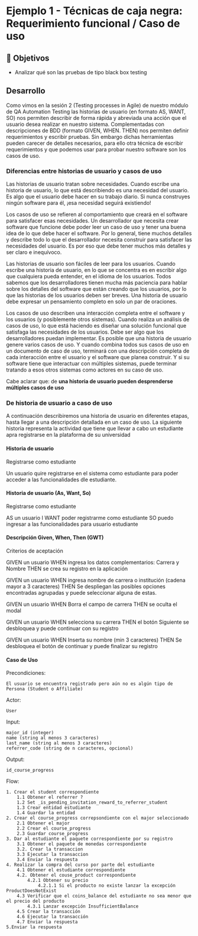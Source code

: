 # Ejemplo 1 - Técnicas de caja negra: Requerimiento funcional / Caso de uso

## :dart: Objetivos

- Analizar qué son las pruebas de tipo black box testing

## Desarrollo

Como vimos en la sesión 2 (Testing processes in Agile) de nuestro módulo de QA Automation Testing las historias de
usuario (en formato AS, WANT, SO) nos permiten describir de forma rápida y abreviada una acción que el usuario desea
realizar en nuestro sistema. Complementadas con descripciones de BDD (formato GIVEN, WHEN. THEN) nos permiten definir
requerimientos y escribir pruebas. Sin embargo dichas herramientas pueden carecer de detalles necesarios, para ello otra
técnica de escribir requerimientos y que podemos usar para probar nuestro software son los casos de uso.

### Diferencias entre historias de usuario y casos de uso

Las historias de usuario tratan sobre necesidades. Cuando escribe una historia de usuario, lo que está describiendo es
una necesidad del usuario. Es algo que el usuario debe hacer en su trabajo diario. Si nunca construyes ningún software
para él, ¡esa necesidad seguirá existiendo!

Los casos de uso se refieren al comportamiento que creará en el software para satisfacer esas necesidades. Un
desarrollador que necesita crear software que funcione debe poder leer un caso de uso y tener una buena idea de lo que
debe hacer el software. Por lo general, tiene muchos detalles y describe todo lo que el desarrollador necesita construir
para satisfacer las necesidades del usuario. Es por eso que debe tener muchos más detalles y ser claro e inequívoco.

Las historias de usuario son fáciles de leer para los usuarios. Cuando escribe una historia de usuario, en lo que se
concentra es en escribir algo que cualquiera pueda entender, en el idioma de los usuarios. Todos sabemos que los
desarrolladores tienen mucha más paciencia para hablar sobre los detalles del software que están creando que los
usuarios, por lo que las historias de los usuarios deben ser breves. Una historia de usuario debe expresar un
pensamiento completo en solo un par de oraciones.

Los casos de uso describen una interacción completa entre el software y los usuarios (y posiblemente otros sistemas).
Cuando realiza un análisis de casos de uso, lo que está haciendo es diseñar una solución funcional que satisfaga las
necesidades de los usuarios. Debe ser algo que los desarrolladores puedan implementar. Es posible que una historia de
usuario genere varios casos de uso. Y cuando combina todos sus casos de uso en un documento de caso de uso, terminará
con una descripción completa de cada interacción entre el usuario y el software que planea construir. Y si su software
tiene que interactuar con múltiples sistemas, puede terminar tratando a esos otros sistemas como actores en su caso de
uso.

Cabe aclarar que: de **una historia de usuario pueden desprenderse múltiples casos de uso**

### De historia de usuario a caso de uso

A continuación describiremos una historia de usuario en diferentes etapas, hasta llegar a una descripción detallada en
un caso de uso. La siguiente historia representa la actividad que tiene que llevar a cabo un estudiante apra registrarse
en la plataforma de su universidad

#### Historia de usuario

Registrarse como estudiante

Un usuario quire registrarse en el sistema como estudiante para poder acceder a las funcionalidades dle estudiante.

#### Historia de usuario (As, Want, So)

Registrarse como estudiante

AS un usuario I WANT poder registrarme como estudiante SO puedo ingresar a las funcionalidades para usuario estudiante

#### Descripción Given, When, Then (GWT)

Criterios de aceptación

GIVEN un usuario WHEN ingresa los datos complementarios: Carrera y Nombre THEN se crea su registro en la aplicación

GIVEN un usuario WHEN ingresa nombre de carrera o institución (cadena mayor a 3 caracteres)
THEN Se despliegan las posibles opciones encontradas agrupadas y puede seleccionar alguna de estas.

GIVEN un usuario WHEN Borra el campo de carrera THEN se oculta el modal

GIVEN un usuario WHEN selecciona su carrera THEN el botón Siguiente se desbloquea y puede continuar con su registro

GIVEN un usuario WHEN Inserta su nombre (min 3 caracteres)
THEN Se desbloquea el botón de continuar y puede finalizar su registro

#### Caso de Uso

Precondiciones:

    El usuario se encuentra registrado pero aún no es algún tipo de Persona (Student o Affiliate)

Actor: 

    User

Input:

    major_id (integer)
    name (string al menos 3 caracteres)
    last_name (string al menos 3 caracteres)
    referrer_code (string de n caracteres, opcional)

Output:

    id_course_progress

Flow:

    1. Crear el student correspondiente
        1.1 Obtener el referrer ?
        1.2 Set _is_pending_invitation_reward_to_referrer_student
        1.3 Crear entidad estudiante
        1.4 Guardar la entidad
    2. Crear el course_progress correpsondiente con el major seleccionado
        2.1 Obtener el major
        2.2 Crear el course_progress
        2.3 Guardar course_progress
    3. Dar al estudiante el paquete correspondiente por su registro
        3.1 Obtener el paquete de monedas correspondiente
        3.2. Crear la transaccion
        3.3 Ejecutar la transaccion
        3.4 Enviar la respuesta
    4. Realizar la compra del curso por parte del estudiante
        4.1 Obtener el estudiante correspondiente
        4.2. Obtener el couse_product correspondiente
            4.2.1 Obtener su precio
                4.2.1.1 Si el producto no existe lanzar la excepción ProductDoesNotExist
        4.3 Verificar que el coins_balance del estudiante no sea menor que el precio del producto
            4.3.1 Lanzar excepción InsufficientBalance
        4.5 Crear la transacción
        4.6 Ejecutar la transacción
        4.7 Enviar la respuesta
    5.Enviar la respuesta
